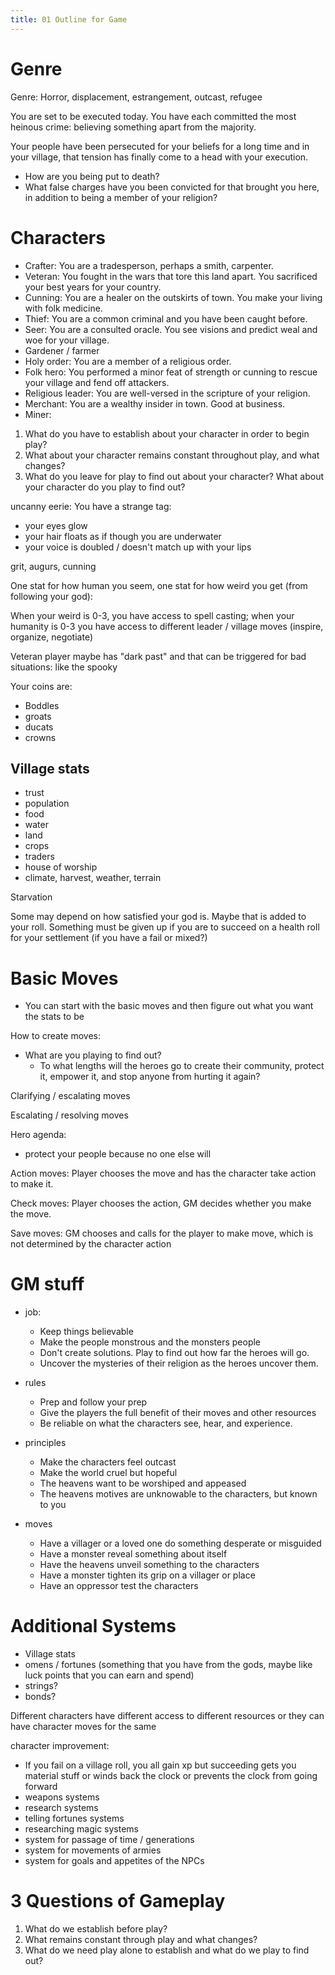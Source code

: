 ```yaml
---
title: 01 Outline for Game
---
```

# Genre
Genre: Horror, displacement, estrangement, outcast, refugee

You are set to be executed today. You have each committed the most heinous crime: believing something apart from the majority. 

Your people have been persecuted for your beliefs for a long time and in your village, that tension has finally come to a head with your execution. 

- How are you being put to death?
- What false charges have you been convicted for that brought you here, in addition to being a member of your religion?

# Characters
- Crafter: You are a tradesperson, perhaps a smith, carpenter. 
- Veteran: You fought in the wars that tore this land apart. You sacrificed your best years for your country. 
- Cunning: You are a healer on the outskirts of town. You make your living with folk medicine. 
- Thief: You are a common criminal and you have been caught before. 
- Seer: You are a consulted oracle. You see visions and predict weal and woe for your village.
- Gardener / farmer 
- Holy order: You are a member of a religious order. 
- Folk hero: You performed a minor feat of strength or cunning to rescue your village and fend off attackers. 
- Religious leader: You are well-versed in the scripture of your religion. 
- Merchant: You are a wealthy insider in town. Good at business. 
- Miner: 



1. What do you have to establish about your character in order to begin play?
2. What about your character remains constant throughout play, and what changes?
3. What do you leave for play to find out about your character? What about your character do you play to find out?



uncanny
eerie: You have a strange tag: 
- your eyes glow
- your hair floats as if though you are underwater
- your voice is doubled / doesn't match up with your lips










grit, augurs, cunning

One stat for how human you seem, one stat for how weird you get (from following your god):


When your weird is 0-3, you have access to spell casting; when your humanity is 0-3 you have access to different leader / village moves (inspire, organize, negotiate)

Veteran player maybe has "dark past" and that can be triggered for bad situations: like the spooky 

Your coins are: 
- Boddles
- groats
- ducats 
- crowns



## Village stats
- trust
- population
- food
- water
- land 
- crops 
- traders
- house of worship 
- climate, harvest, weather, terrain 

Starvation 

Some may depend on how satisfied your god is. Maybe that is added to your roll. Something must be given up if you are to succeed on a health roll for your settlement (if you have a fail or mixed?)

# Basic Moves
- You can start with the basic moves and then figure out what you want the stats to be

How to create moves: 
- What are you playing to find out? 
	- To what lengths will the heroes go to create their community, protect it, empower it, and stop anyone from hurting it again? 


Clarifying / escalating moves

Escalating / resolving moves

Hero agenda: 
- protect your people because no one else will 


Action moves: Player chooses the move and has the character take action to make it. 

Check moves: Player chooses the action, GM decides whether you make the move. 

Save moves: GM chooses and calls for the  player to make move, which is not determined by the character action 

# GM stuff
- job:
	- Keep things believable 
	- Make the people monstrous and the monsters people 
	- Don't create solutions. Play to find out how far the heroes will go. 
	- Uncover the mysteries of their religion as the heroes uncover them. 

- rules
	- Prep and follow your prep
	- Give the players the full benefit of their moves and other resources 
	- Be reliable on what the characters see, hear, and experience. 

- principles
	- Make the characters feel outcast
	- Make the world cruel but hopeful
	- The heavens want to be worshiped and appeased
	- The heavens motives are unknowable to the characters, but known to you

- moves
	- Have a villager or a loved one do something desperate or misguided
	- Have a monster reveal something about itself 
	- Have the heavens unveil something to the characters 
	- Have a monster tighten its grip on a villager or place
	- Have an oppressor test the characters 


# Additional Systems 
- Village stats
- omens / fortunes (something that you have from the gods, maybe like luck points that you can earn and spend)
- strings?
- bonds?

Different characters have different access to different resources or they can have character moves for the same 


character improvement: 
- If you fail on a village roll, you all gain xp but succeeding gets you material stuff or winds back the clock or prevents the clock from going forward 
- weapons systems
- research systems 
- telling fortunes  systems 
- researching magic systems 
- system for passage of time / generations 
- system for movements of armies
- system for goals and appetites of the NPCs


# 3 Questions of Gameplay
1. What do we establish before play?
2. What remains constant through play and what changes?
3. What do we need play alone to establish and what do we play to find out?




